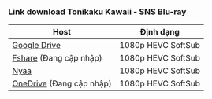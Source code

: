 ### **Link download Tonikaku Kawaii - SNS Blu-ray**

| Host          | Định dạng          |
| ------------- |:------------------:|
| [Google Drive](https://drive.google.com/drive/folders/1nAOkhQ6p4EYtVsaPC7xbBRxoG0PeQiXX?usp=sharing)  | 1080p HEVC SoftSub |
| [Fshare]()  (Đang cập nhập)   	| 1080p HEVC SoftSub |
| [Nyaa](https://nyaa.si/view/1426217)        | 1080p HEVC SoftSub |
| [OneDrive]()  (Đang cập nhập)    | 1080p HEVC SoftSub |
